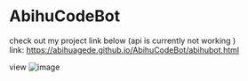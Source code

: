 ﻿# AbihuCodeBot
check out my project link below (api is currently not working ) <br>
link: https://abihuagede.github.io/AbihuCodeBot/abihubot.html


view
![image](https://github.com/user-attachments/assets/17c96277-fc00-4fbf-8b68-a2463e57259c)
